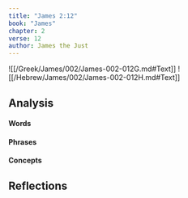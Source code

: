 ```yaml
---
title: "James 2:12"
book: "James"
chapter: 2
verse: 12
author: James the Just
---
```

![[/Greek/James/002/James-002-012G.md#Text]]
![[/Hebrew/James/002/James-002-012H.md#Text]]

## Analysis

#### Words

#### Phrases

#### Concepts

## Reflections
